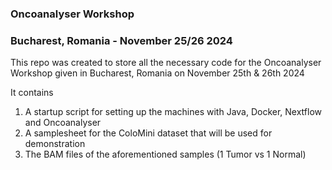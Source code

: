 ### Oncoanalyser Workshop
### Bucharest, Romania - November 25/26 2024

This repo was created to store all the necessary code for the Oncoanalyser Workshop given in Bucharest, Romania on November 25th & 26th 2024

It contains 
1) A startup script for setting up the machines with Java, Docker, Nextflow and Oncoanalyser
2) A samplesheet for the ColoMini dataset that will be used for demonstration
3) The BAM files of the aforementioned samples (1 Tumor vs 1 Normal)

